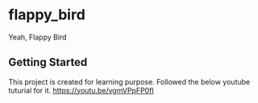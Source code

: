 # flappy_bird

Yeah, Flappy Bird

## Getting Started

This project is created for learning purpose. 
Followed the below youtube tuturial for it.
https://youtu.be/vgmVPpFP0fI
